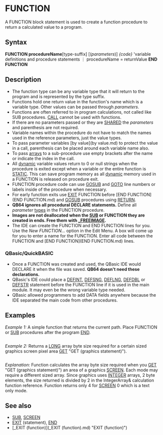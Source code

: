 # FUNCTION

A FUNCTION block statement is used to create a function procedure to return a calculated value to a program.

  

## Syntax

**FUNCTION procedureName**[type-suffix] [(*parameters*)]
*{code}*
'variable definitions and procedure statements
⋮
procedureName = returnValue
**END FUNCTION**
  

## Description

* The function type can be any variable type that it will return to the program and is represented by the type suffix.
* Functions hold one return value in the function's name which is a variable type. Other values can be passed through *parameters*.
* Functions are often referred to in program calculations, not called like SUB procedures. [CALL](CALL.md) cannot be used with functions.
* If there are no parameters passed or they are [SHARED](SHARED.md) the *parameters* and parenthesis are not required.
* Variable names within the procedure do not have to match the names used in the reference parameters, just the value types.
* To pass parameter variables [by value](by value.md) to protect the value in a call, parenthesis can be placed around each variable name also.
* To pass [arrays](arrays.md) to a sub-procedure use empty brackets after the name or indicate the index in the call.
* All [dynamic](dynamic.md) variable values return to 0 or null strings when the procedure is exited except when a variable or the entire function is [STATIC](STATIC.md). This can save program memory as all [dynamic](dynamic.md) memory used in a FUNCTION is released on procedure exit.
* FUNCTION procedure code can use [GOSUB](GOSUB.md) and [GOTO](GOTO.md) line numbers or labels inside of the procedure when necessary.
* For early function exits use [EXIT](EXIT.md) FUNCTION before [END FUNCTION](END FUNCTION.md) and [GOSUB](GOSUB.md) procedures using [RETURN](RETURN.md).
* **QB64 ignores all procedural DECLARE statements.** Define all *parameter* [types](types.md) in the FUNCTION procedure.
* **Images are not deallocated when the [SUB](SUB.md) or FUNCTION they are created in ends. Free them with [_FREEIMAGE](_FREEIMAGE.md).**
* The IDE can create the FUNCTION and END FUNCTION lines for you. Use the *New FUNCTION...* option in the Edit Menu. A box will come up for you to enter a name for the FUNCTION. Enter all code between the FUNCTION and [END FUNCTION](END FUNCTION.md) lines.

### QBasic/QuickBASIC

* Once a FUNCTION was created and used, the QBasic IDE would DECLARE it when the file was saved. **QB64 doesn't need these declarations.**
* QBasic's IDE could place a [DEFINT](DEFINT.md), [DEFSNG](DEFSNG.md), [DEFLNG](DEFLNG.md), [DEFDBL](DEFDBL.md) or [DEFSTR](DEFSTR.md) statement before the FUNCTION line if it is used in the main module. It may even be the wrong variable type needed.
* QBasic allowed programmers to add DATA fields anywhere because the IDE separated the main code from other procedures.

  

## Examples

*Example 1:* A simple function that returns the current path. Place FUNCTION or [SUB](SUB.md) procedures after the program [END](END.md).

``` [PRINT](PRINT.md) "Current path = "; PATH$ [END](END.md)  FUNCTION PATH$     f% = [FREEFILE](FREEFILE.md)     file$ = "D0Spath.inf" 'file name uses a zero to prevent an overwrite of existing file name     [SHELL](SHELL.md) [_HIDE](_HIDE.md) "CD > " + file$ 'send screen information to a created text file     [OPEN](OPEN.md) file$ [FOR](FOR.md) "FOR (file statement)") [INPUT](INPUT.md) "INPUT (file mode)") [AS](AS.md) #f% 'file should exist with one line of text     [LINE INPUT](LINE INPUT.md) "LINE INPUT (file statement)") #f%, PATH$ 'read file path text to function name     [CLOSE](CLOSE.md) #f%     [KILL](KILL.md) file$ [END FUNCTION](END FUNCTION.md)  
```

  

*Example 2:* Returns a [LONG](LONG.md) array byte size required for a certain sized graphics screen pixel area [GET](GET.md) "GET (graphics statement)").

``` [INPUT](INPUT.md) "Enter a screen mode: ", mode% [INPUT](INPUT.md) "Enter image width: ", wide& [INPUT](INPUT.md) "Enter image depth: ", deep& IntegerArray& = ImageBufferSize&(wide&, deep&, mode%) \ 2 ' returns size of an [INTEGER](INTEGER.md) array. [PRINT](PRINT.md) IntegerArray& [END](END.md)  [DEFINT](DEFINT.md) A-Z FUNCTION ImageBufferSize& (Wide&, Deep&, ScreenMode%)     [SELECT CASE](SELECT CASE.md) ScreenMode%         [CASE](CASE.md) 1: BPPlane = 2: Planes = 1         [CASE](CASE.md) 2, 3, 4, 11: BPPlane = 1: Planes = 1         [CASE](CASE.md) 7, 8, 9, 12: BPPlane = 1: Planes = 4         [CASE](CASE.md) 10: BPPlane = 1: Planes = 2         [CASE](CASE.md) 13: BPPlane = 8: Planes = 1         [CASE ELSE](CASE ELSE.md): BPPlane = 0     [END SELECT](END SELECT.md)     ImageBufferSize& = 4 + [INT](INT.md)((Wide& * BPPlane + 7) / 8) * (Deep& * Planes) 'return the value to function name. [END FUNCTION](END FUNCTION.md)  
```

*Explanation:* Function calculates the array byte size required when you [GET](GET.md) "GET (graphics statement)") an area of a graphics [SCREEN](SCREEN.md). Each mode may require a different sized array. Since graphics uses [INTEGER](INTEGER.md) arrays, 2 byte elements, the size returned is divided by 2 in the IntegerArray& calculation function reference. Function returns only 4 for [SCREEN](SCREEN.md) 0 which is a text only mode.
  

## See also

* [SUB](SUB.md), [SCREEN](SCREEN.md)
* [EXIT](EXIT.md) (statement), [END](END.md)
* [_EXIT (function)](_EXIT (function).md) "EXIT (function)")

  
